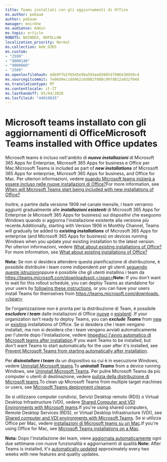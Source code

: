 ```yaml
---
title: Teams installati con gli aggiornamenti di Office
ms.author: pebaum
author: pebaum
manager: mnirkhe
ms.audience: Admin
ms.topic: article
ROBOTS: NOINDEX, NOFOLLOW
localization_priority: Normal
ms.collection: Adm_O365
ms.custom:
- "2599"
- "9000140"
- "9000660"
- "2509"
ms.openlocfilehash: ddb9ffb2f6545e99a593ee830854f986438950cd
ms.sourcegitcommit: 7e06d9ec1dd462cbd882f088c997d012a032f04d
ms.translationtype: MT
ms.contentlocale: it-IT
ms.lasthandoff: 05/04/2020
ms.locfileid: "44010835"
---
```

# <a name="microsoft-teams-installed-with-office-updates"></a><span data-ttu-id="4efcf-102">Microsoft teams installato con gli aggiornamenti di Office</span><span class="sxs-lookup"><span data-stu-id="4efcf-102">Microsoft Teams installed with Office updates</span></span>

<span data-ttu-id="4efcf-103">Microsoft teams è incluso nell'ambito di ***nuove installazioni*** di Microsoft 365 Apps for Enterprise, Microsoft 365 Apps for business e Office per Mac.</span><span class="sxs-lookup"><span data-stu-id="4efcf-103">Microsoft Teams is included as part of ***new installations*** of Microsoft 365 Apps for enterprise, Microsoft 365 Apps for business, and Office for Mac.</span></span> <span data-ttu-id="4efcf-104">Per ulteriori informazioni, vedere [quando Microsoft teams inizierà a essere incluso nelle nuove installazioni di Office?](https://docs.microsoft.com/deployoffice/teams-install#when-will-microsoft-teams-start-being-included-with-new-installations-of-microsoft-365-apps)</span><span class="sxs-lookup"><span data-stu-id="4efcf-104">For more information, see [When will Microsoft Teams start being included with new installations of Office?](https://docs.microsoft.com/deployoffice/teams-install#when-will-microsoft-teams-start-being-included-with-new-installations-of-microsoft-365-apps)</span></span>

<span data-ttu-id="4efcf-105">Inoltre, a partire dalla versione 1906 nel canale mensile, i team verranno aggiunti gradualmente alle ***installazioni esistenti*** di Microsoft 365 Apps for Enterprise (e Microsoft 365 Apps for business) sui dispositivi che eseguono Windows quando si aggiorna l'installazione esistente alla versione più recente.</span><span class="sxs-lookup"><span data-stu-id="4efcf-105">Additionally, starting with Version 1906 in Monthly Channel, Teams will gradually be added to ***existing installations*** of Microsoft 365 Apps for enterprise (and Microsoft 365 Apps for business) on devices running Windows when you update your existing installation to the latest version.</span></span> <span data-ttu-id="4efcf-106">Per ulteriori informazioni, vedere [What about existing installations of Office?](https://docs.microsoft.com/deployoffice/teams-install#what-about-existing-installations-of-microsoft-365-apps)</span><span class="sxs-lookup"><span data-stu-id="4efcf-106">For more information, see [What about existing installations of Office?](https://docs.microsoft.com/deployoffice/teams-install#what-about-existing-installations-of-microsoft-365-apps)</span></span>

<span data-ttu-id="4efcf-107">**Nota:** Se non si desidera attendere questa pianificazione di distribuzione, è possibile distribuire i team come indipendenti per gli utenti [seguendo queste istruzioni](https://docs.microsoft.com/MicrosoftTeams/msi-deployment)oppure è possibile che gli utenti installino i team da https://teams.microsoft.com/downloadssoli.</span><span class="sxs-lookup"><span data-stu-id="4efcf-107">**Note:** If you don't want to wait for this rollout schedule, you can deploy Teams as standalone for your users by [following these instructions](https://docs.microsoft.com/MicrosoftTeams/msi-deployment), or you can have your users install Teams for themselves from https://teams.microsoft.com/downloads.</span></span>

<span data-ttu-id="4efcf-108">Se l'organizzazione non è pronta per la distribuzione di Team, è possibile ***escludere i team*** dalle installazioni di Office [nuove](https://docs.microsoft.com/deployoffice/teams-install#how-to-exclude-microsoft-teams-from-new-installations-of-microsoft-365-apps) o [esistenti](https://docs.microsoft.com/deployoffice/teams-install#use-group-policy-to-control-the-installation-of-microsoft-teams) .</span><span class="sxs-lookup"><span data-stu-id="4efcf-108">If your organization isn't ready to deploy Teams, you can ***exclude Teams*** from [new](https://docs.microsoft.com/deployoffice/teams-install#how-to-exclude-microsoft-teams-from-new-installations-of-microsoft-365-apps) or [existing](https://docs.microsoft.com/deployoffice/teams-install#use-group-policy-to-control-the-installation-of-microsoft-teams) installations of Office.</span></span> <span data-ttu-id="4efcf-109">Se si desidera che i team vengano installati, ma non si desidera che i team vengano avviati automaticamente per l'utente dopo l'installazione, vedere [Impedisci l'avvio automatico di Microsoft teams after installation](https://docs.microsoft.com/deployoffice/teams-install#use-group-policy-to-prevent-microsoft-teams-from-starting-automatically-after-installation).</span><span class="sxs-lookup"><span data-stu-id="4efcf-109">If you want Teams to be installed, but don't want Teams to start automatically for the user after it's installed, see [Prevent Microsoft Teams from starting automatically after installation](https://docs.microsoft.com/deployoffice/teams-install#use-group-policy-to-prevent-microsoft-teams-from-starting-automatically-after-installation).</span></span>

<span data-ttu-id="4efcf-110">Per ***disinstallare i team*** da un dispositivo su cui è in esecuzione Windows, vedere [Uninstall Microsoft teams](https://support.office.com/article/uninstall-microsoft-teams-3b159754-3c26-4952-abe7-57d27f5f4c81).</span><span class="sxs-lookup"><span data-stu-id="4efcf-110">To ***uninstall Teams*** from a device running Windows, see [Uninstall Microsoft Teams](https://support.office.com/article/uninstall-microsoft-teams-3b159754-3c26-4952-abe7-57d27f5f4c81).</span></span> <span data-ttu-id="4efcf-111">Per pulire Microsoft Teams da più computer o utenti di destinazione, vedere [pulizia della distribuzione di Microsoft teams](https://docs.microsoft.com/microsoftteams/scripts/powershell-script-teams-deployment-clean-up).</span><span class="sxs-lookup"><span data-stu-id="4efcf-111">To clean up Microsoft Teams from multiple target machines or users, see [Microsoft Teams deployment cleanup](https://docs.microsoft.com/microsoftteams/scripts/powershell-script-teams-deployment-clean-up).</span></span>

<span data-ttu-id="4efcf-112">Se si utilizzano computer condivisi, Servizi Desktop remoto (RDS) o Virtual Desktop Infrastructure (VDI), vedere [Shared Computer and VDI Environments with Microsoft teams](https://docs.microsoft.com/deployoffice/teams-install#shared-computer-and-vdi-environments-with-microsoft-teams).</span><span class="sxs-lookup"><span data-stu-id="4efcf-112">If you're using shared computers, Remote Desktop Services (RDS), or Virtual Desktop Infrastructure (VDI), see [Shared computer and VDI environments with Microsoft Teams](https://docs.microsoft.com/deployoffice/teams-install#shared-computer-and-vdi-environments-with-microsoft-teams).</span></span> <span data-ttu-id="4efcf-113">Se si utilizza Office per Mac, vedere [installazioni di Microsoft teams su un Mac](https://docs.microsoft.com/deployoffice/teams-install#microsoft-teams-installations-on-a-mac).</span><span class="sxs-lookup"><span data-stu-id="4efcf-113">If you're using Office for Mac, see [Microsoft Teams installations on a Mac](https://docs.microsoft.com/deployoffice/teams-install#microsoft-teams-installations-on-a-mac).</span></span>

<span data-ttu-id="4efcf-114">**Nota:** Dopo l'installazione dei team, viene [aggiornata automaticamente](https://docs.microsoft.com/deployoffice/teams-install#feature-and-quality-updates-for-microsoft-teams) ogni due settimane con nuove funzionalità e aggiornamenti di qualità.</span><span class="sxs-lookup"><span data-stu-id="4efcf-114">**Note:** After Teams is installed, it's [automatically updated](https://docs.microsoft.com/deployoffice/teams-install#feature-and-quality-updates-for-microsoft-teams) approximately every two weeks with new features and quality updates.</span></span> 